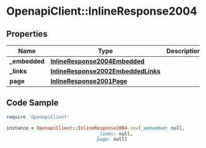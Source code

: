 # OpenapiClient::InlineResponse2004

## Properties

Name | Type | Description | Notes
------------ | ------------- | ------------- | -------------
**_embedded** | [**InlineResponse2004Embedded**](InlineResponse2004Embedded.md) |  | [optional] 
**_links** | [**InlineResponse2002EmbeddedLinks**](InlineResponse2002EmbeddedLinks.md) |  | 
**page** | [**InlineResponse2001Page**](InlineResponse2001Page.md) |  | 

## Code Sample

```ruby
require 'OpenapiClient'

instance = OpenapiClient::InlineResponse2004.new(_embedded: null,
                                 _links: null,
                                 page: null)
```


